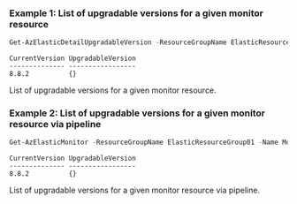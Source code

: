 ### Example 1: List of upgradable versions for a given monitor resource
```powershell
Get-AzElasticDetailUpgradableVersion -ResourceGroupName ElasticResourceGroup01 -MonitorName Monitor01
```

```output
CurrentVersion UpgradableVersion
-------------- -----------------
8.8.2          {}
```

List of upgradable versions for a given monitor resource.

### Example 2: List of upgradable versions for a given monitor resource via pipeline
```powershell
Get-AzElasticMonitor -ResourceGroupName ElasticResourceGroup01 -Name Monitor01 | Get-AzElasticDetailUpgradableVersion
```

```output
CurrentVersion UpgradableVersion
-------------- -----------------
8.8.2          {}
```

List of upgradable versions for a given monitor resource via pipeline.
